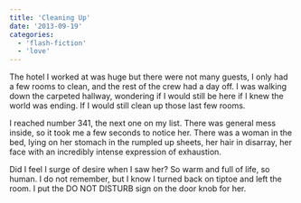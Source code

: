 ```yaml
---
title: 'Cleaning Up'
date: '2013-09-19'
categories:
  - 'flash-fiction'
  - 'love'
---
```


The hotel I worked at was huge but there were not many guests, I only had a few
rooms to clean, and the rest of the crew had a day off. I was walking down the
carpeted hallway, wondering if I would still be here if I knew the world was
ending. If I would still clean up those last few rooms.

<!-- truncate -->


I reached number 341, the next one on my list. There was general mess inside, so
it took me a few seconds to notice her. There was a woman in the bed, lying on
her stomach in the rumpled up sheets, her hair in disarray, her face with an
incredibly intense expression of exhaustion.

Did I feel I surge of desire when I saw her? So warm and full of life, so human.
I do not remember, but I know I turned back on tiptoe and left the room. I put
the DO NOT DISTURB sign on the door knob for her.
